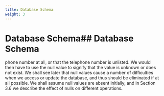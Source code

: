 ```yaml
---
title: Database Schema
weight: 3
---
```


Database Schema## Database Schema
=======
phone number at all, or that the telephone number is unlisted. We would then have to use the null value to signify that the value is unknown or does not exist. We shall see later that null values cause a number of difficulties when we access or update the database, and thus should be eliminated if at all possible. We shall assume null values are absent initially, and in Section 3.6 we describe the effect of nulls on different operations.

